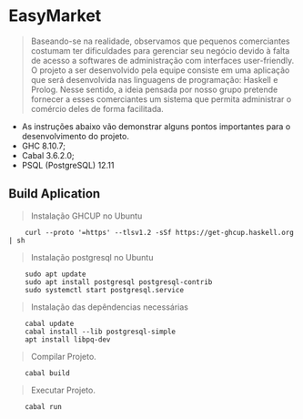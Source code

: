 # EasyMarket

> Baseando-se na realidade, observamos que pequenos comerciantes costumam ter dificuldades para gerenciar seu negócio devido à falta de acesso a softwares de administração com interfaces user-friendly. O projeto a ser desenvolvido pela equipe consiste em uma aplicação que será desenvolvida nas linguagens de programação: Haskell e Prolog. Nesse sentido, a ideia pensada por nosso grupo pretende fornecer a esses comerciantes um sistema que permita administrar o comércio deles de forma facilitada.

- As instruções abaixo vão demonstrar alguns pontos importantes para o desenvolvimento do projeto.
- GHC 8.10.7;
- Cabal 3.6.2.0;
- PSQL (PostgreSQL) 12.11

## Build Aplication

> Instalação  GHCUP no Ubuntu
```
    curl --proto '=https' --tlsv1.2 -sSf https://get-ghcup.haskell.org | sh
```

> Instalação postgresql no Ubuntu
```
    sudo apt update
    sudo apt install postgresql postgresql-contrib
    sudo systemctl start postgresql.service
```

> Instalação das depêndencias necessárias
```
    cabal update
    cabal install --lib postgresql-simple
    apt install libpq-dev
```

> Compilar Projeto.
```
    cabal build
```

> Executar Projeto.
```
    cabal run
```